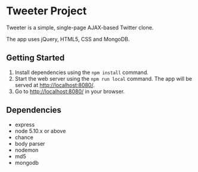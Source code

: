 # Tweeter Project

Tweeter is a simple, single-page AJAX-based Twitter clone.

The app uses jQuery, HTML5, CSS and MongoDB.

## Getting Started

1. Install dependencies using the `npm install` command.
2. Start the web server using the `npm run local` command. The app will be served at <http://localhost:8080/>.
3. Go to <http://localhost:8080/> in your browser.

## Dependencies

- express
- node 5.10.x or above
- chance
- body parser
- nodemon
- md5
- mongodb
